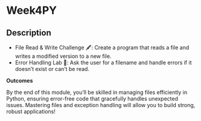 # Week4PY

## Description

- File Read & Write Challenge 🖋️: Create a program that reads a file and writes a modified version to a new file.
- Error Handling Lab 🧪: Ask the user for a filename and handle errors if it doesn’t exist or can’t be read.

**Outcomes**

By the end of this module, you’ll be skilled in managing files efficiently in Python, ensuring error-free code that gracefully handles unexpected issues. Mastering files and exception handling will allow you to build strong, robust applications!
